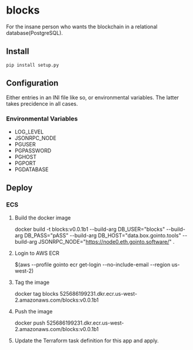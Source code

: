 # blocks

For the insane person who wants the blockchain in a relational database(PostgreSQL).

## Install

    pip install setup.py

## Configuration

Either entries in an INI file like so, or environmental variables.  The latter takes precidence in
all cases.

### Environmental Variables

 - LOG_LEVEL
 - JSONRPC_NODE
 - PGUSER
 - PGPASSWORD
 - PGHOST
 - PGPORT
 - PGDATABASE

## Deploy

### ECS

1) Build the docker image

    docker build -t blocks:v0.0.1b1 --build-arg DB_USER="blocks" --build-arg DB_PASS="pASS" --build-arg DB_HOST="data.box.gointo.tools" --build-arg JSONRPC_NODE="https://node0.eth.gointo.software/" .

2) Login to AWS ECR

    $(aws --profile gointo ecr get-login --no-include-email --region us-west-2)

3) Tag the image

    docker tag blocks 525686199231.dkr.ecr.us-west-2.amazonaws.com/blocks:v0.0.1b1

4) Push the image

    docker push 525686199231.dkr.ecr.us-west-2.amazonaws.com/blocks:v0.0.1b1

5) Update the Terraform task definition for this app and apply.